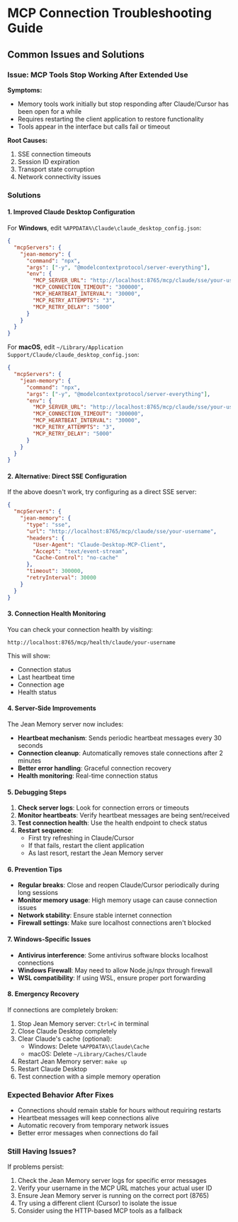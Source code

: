 # MCP Connection Troubleshooting Guide

## Common Issues and Solutions

### Issue: MCP Tools Stop Working After Extended Use

**Symptoms:**
- Memory tools work initially but stop responding after Claude/Cursor has been open for a while
- Requires restarting the client application to restore functionality
- Tools appear in the interface but calls fail or timeout

**Root Causes:**
1. SSE connection timeouts
2. Session ID expiration
3. Transport state corruption
4. Network connectivity issues

### Solutions

#### 1. Improved Claude Desktop Configuration

For **Windows**, edit `%APPDATA%\Claude\claude_desktop_config.json`:

```json
{
  "mcpServers": {
    "jean-memory": {
      "command": "npx",
      "args": ["-y", "@modelcontextprotocol/server-everything"],
      "env": {
        "MCP_SERVER_URL": "http://localhost:8765/mcp/claude/sse/your-username",
        "MCP_CONNECTION_TIMEOUT": "300000",
        "MCP_HEARTBEAT_INTERVAL": "30000",
        "MCP_RETRY_ATTEMPTS": "3",
        "MCP_RETRY_DELAY": "5000"
      }
    }
  }
}
```

For **macOS**, edit `~/Library/Application Support/Claude/claude_desktop_config.json`:

```json
{
  "mcpServers": {
    "jean-memory": {
      "command": "npx",
      "args": ["-y", "@modelcontextprotocol/server-everything"],
      "env": {
        "MCP_SERVER_URL": "http://localhost:8765/mcp/claude/sse/your-username",
        "MCP_CONNECTION_TIMEOUT": "300000",
        "MCP_HEARTBEAT_INTERVAL": "30000",
        "MCP_RETRY_ATTEMPTS": "3",
        "MCP_RETRY_DELAY": "5000"
      }
    }
  }
}
```

#### 2. Alternative: Direct SSE Configuration

If the above doesn't work, try configuring as a direct SSE server:

```json
{
  "mcpServers": {
    "jean-memory": {
      "type": "sse",
      "url": "http://localhost:8765/mcp/claude/sse/your-username",
      "headers": {
        "User-Agent": "Claude-Desktop-MCP-Client",
        "Accept": "text/event-stream",
        "Cache-Control": "no-cache"
      },
      "timeout": 300000,
      "retryInterval": 30000
    }
  }
}
```

#### 3. Connection Health Monitoring

You can check your connection health by visiting:
```
http://localhost:8765/mcp/health/claude/your-username
```

This will show:
- Connection status
- Last heartbeat time
- Connection age
- Health status

#### 4. Server-Side Improvements

The Jean Memory server now includes:

- **Heartbeat mechanism**: Sends periodic heartbeat messages every 30 seconds
- **Connection cleanup**: Automatically removes stale connections after 2 minutes
- **Better error handling**: Graceful connection recovery
- **Health monitoring**: Real-time connection status

#### 5. Debugging Steps

1. **Check server logs**: Look for connection errors or timeouts
2. **Monitor heartbeats**: Verify heartbeat messages are being sent/received
3. **Test connection health**: Use the health endpoint to check status
4. **Restart sequence**: 
   - First try refreshing in Claude/Cursor
   - If that fails, restart the client application
   - As last resort, restart the Jean Memory server

#### 6. Prevention Tips

- **Regular breaks**: Close and reopen Claude/Cursor periodically during long sessions
- **Monitor memory usage**: High memory usage can cause connection issues
- **Network stability**: Ensure stable internet connection
- **Firewall settings**: Make sure localhost connections aren't blocked

#### 7. Windows-Specific Issues

- **Antivirus interference**: Some antivirus software blocks localhost connections
- **Windows Firewall**: May need to allow Node.js/npx through firewall
- **WSL compatibility**: If using WSL, ensure proper port forwarding

#### 8. Emergency Recovery

If connections are completely broken:

1. Stop Jean Memory server: `Ctrl+C` in terminal
2. Close Claude Desktop completely
3. Clear Claude's cache (optional):
   - Windows: Delete `%APPDATA%\Claude\Cache`
   - macOS: Delete `~/Library/Caches/Claude`
4. Restart Jean Memory server: `make up`
5. Restart Claude Desktop
6. Test connection with a simple memory operation

### Expected Behavior After Fixes

- Connections should remain stable for hours without requiring restarts
- Heartbeat messages will keep connections alive
- Automatic recovery from temporary network issues
- Better error messages when connections do fail

### Still Having Issues?

If problems persist:

1. Check the Jean Memory server logs for specific error messages
2. Verify your username in the MCP URL matches your actual user ID
3. Ensure Jean Memory server is running on the correct port (8765)
4. Try using a different client (Cursor) to isolate the issue
5. Consider using the HTTP-based MCP tools as a fallback 